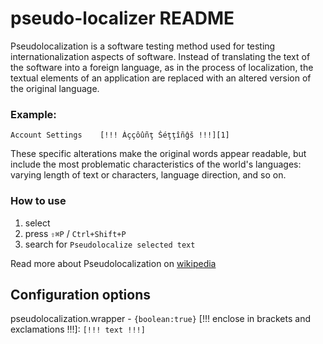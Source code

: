 # pseudo-localizer README

Pseudolocalization is a software testing method used for testing internationalization aspects of software. Instead of translating the text of the software into a foreign language, as in the process of localization, the textual elements of an application are replaced with an altered version of the original language.

### Example:
```
Account Settings	[!!! Àççôûñţ Šéţţîñĝš !!!][1]
```

These specific alterations make the original words appear readable, but include the most problematic characteristics of the world's languages: varying length of text or characters, language direction, and so on.

### How to use

1. select 
2. press `⇧⌘P` / `Ctrl+Shift+P`
3. search for `Pseudolocalize selected text`

Read more about Pseudolocalization on [wikipedia](https://en.wikipedia.org/wiki/Pseudolocalization)

## Configuration options

pseudolocalization.wrapper - `{boolean:true}` [!!! enclose in brackets and exclamations !!!]: `[!!! text !!!]`

